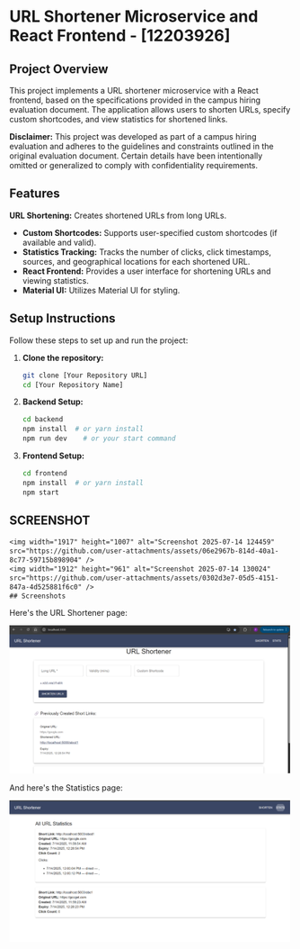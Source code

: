 # URL Shortener Microservice and React Frontend - [12203926]

## Project Overview

This project implements a URL shortener microservice with a React frontend, based on the specifications provided in the campus hiring evaluation document. The application allows users to shorten URLs, specify custom shortcodes, and view statistics for shortened links.

**Disclaimer:** This project was developed as part of a campus hiring evaluation and adheres to the guidelines and constraints outlined in the original evaluation document. Certain details have been intentionally omitted or generalized to comply with confidentiality requirements.

## Features
**URL Shortening:** Creates shortened URLs from long URLs.
*   **Custom Shortcodes:** Supports user-specified custom shortcodes (if available and valid).
*   **Statistics Tracking:** Tracks the number of clicks, click timestamps, sources, and geographical locations for each shortened URL.
*   **React Frontend:** Provides a user interface for shortening URLs and viewing statistics.
*   **Material UI:** Utilizes Material UI for styling.





## Setup Instructions

Follow these steps to set up and run the project:

1.  **Clone the repository:**

    ```bash
    git clone [Your Repository URL]
    cd [Your Repository Name]
    ```

2.  **Backend Setup:**

    ```bash
    cd backend
    npm install  # or yarn install
    npm run dev    # or your start command
    ```

3.  **Frontend Setup:**

    ```bash
    cd frontend
    npm install  # or yarn install
    npm start
    ```


## SCREENSHOT

    <img width="1917" height="1007" alt="Screenshot 2025-07-14 124459" src="https://github.com/user-attachments/assets/06e2967b-814d-40a1-8c77-59715b898904" />
    <img width="1912" height="961" alt="Screenshot 2025-07-14 130024" src="https://github.com/user-attachments/assets/0302d3e7-05d5-4151-847a-4d525881f6c0" />
    ## Screenshots

Here's the URL Shortener page:

<img src="./s1.png" alt="URL Shortener Interface" width="500">

And here's the Statistics page:

<img src="./s2.png" alt="Statistics Page" width="500">


